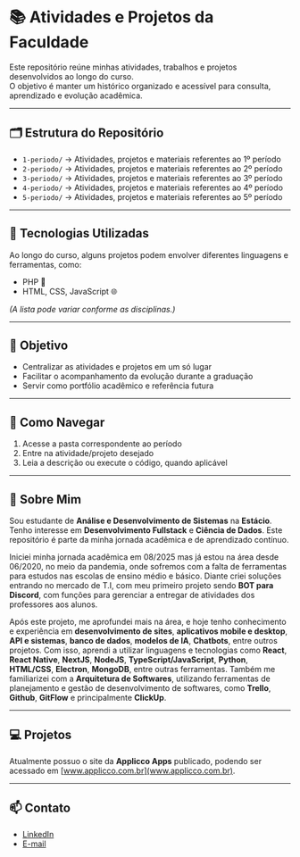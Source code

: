 # 📚 Atividades e Projetos da Faculdade

Este repositório reúne minhas atividades, trabalhos e projetos desenvolvidos ao longo do curso.  
O objetivo é manter um histórico organizado e acessível para consulta, aprendizado e evolução acadêmica.

---

## 🗂 Estrutura do Repositório

- `1-periodo/` → Atividades, projetos e materiais referentes ao 1º período  
- `2-periodo/` → Atividades, projetos e materiais referentes ao 2º período  
- `3-periodo/` → Atividades, projetos e materiais referentes ao 3º período  
- `4-periodo/` → Atividades, projetos e materiais referentes ao 4º período  
- `5-periodo/` → Atividades, projetos e materiais referentes ao 5º período

---

## 🚀 Tecnologias Utilizadas

Ao longo do curso, alguns projetos podem envolver diferentes linguagens e ferramentas, como:

- PHP 🐘 
- HTML, CSS, JavaScript 🌐  

*(A lista pode variar conforme as disciplinas.)*

---

## 🎯 Objetivo

- Centralizar as atividades e projetos em um só lugar  
- Facilitar o acompanhamento da evolução durante a graduação  
- Servir como portfólio acadêmico e referência futura  

---

## 📌 Como Navegar

1. Acesse a pasta correspondente ao período
2. Entre na atividade/projeto desejado  
3. Leia a descrição ou execute o código, quando aplicável  

---

## 📖 Sobre Mim

Sou estudante de **Análise e Desenvolvimento de Sistemas** na **Estácio**.  
Tenho interesse em **Desenvolvimento Fullstack** e **Ciência de Dados**.
Este repositório é parte da minha jornada acadêmica e de aprendizado contínuo.

Iniciei minha jornada acadêmica em 08/2025 mas já estou na área desde 06/2020, no meio da pandemia, onde sofremos com a falta de ferramentas para estudos nas escolas de ensino médio e básico. Diante criei soluções entrando no mercado de T.I, com meu primeiro projeto sendo **BOT para Discord**, com funções para gerenciar a entregar de atividades dos professores aos alunos.

Após este projeto, me aprofundei mais na área, e hoje tenho conhecimento e experiência em **desenvolvimento de sites**, **aplicativos mobile e desktop**, **API e sistemas**, **banco de dados**, **modelos de IA**, **Chatbots**, entre outros projetos.
Com isso, aprendi a utilizar linguagens e tecnologias como **React**, **React Native**, **NextJS**, **NodeJS**, **TypeScript/JavaScript**, **Python**, **HTML/CSS**, **Electron**, **MongoDB**, entre outras ferramentas.
Também me familiarizei com a **Arquitetura de Softwares**, utilizando ferramentas de planejamento e gestão de desenvolvimento de softwares, como **Trello**, **Github**, **GitFlow** e principalmente **ClickUp**.

---

## 💻 Projetos

Atualmente possuo o site da **Applicco Apps** publicado, podendo ser acessado em [www.applicco.com.br](www.applicco.com.br).

---

## 📫 Contato

- [LinkedIn](www.linkedin.com/in/joasmc)  
- [E-mail](mailto:joasmcarmo@gmail.com)  
